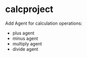 # calcproject
Add Agent for calculation operations:
- plus agent
- minus agent
- multiply agent
- divide agent
